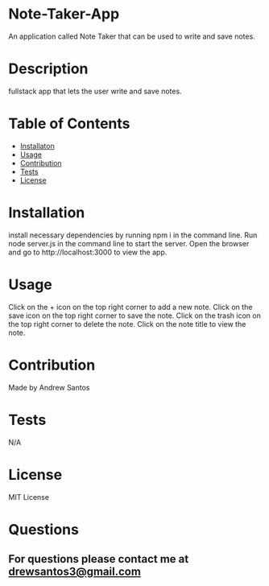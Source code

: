 # Note-Taker-App
An application called Note Taker that can be used to write and save notes.
 
  # Description
  fullstack app that lets the user write and save notes.
  
  # Table of Contents
   * [Installaton](#installation)
   * [Usage](#usage)
   * [Contribution](#contribution)
   * [Tests](#tests)
  * [License](#license)

# Installation

install necessary dependencies by running npm i in the command line. Run node server.js in the command line to start the server. Open the browser and go to http://localhost:3000 to view the app.

# Usage

Click on the + icon on the top right corner to add a new note. Click on the save icon on the top right corner to save the note. Click on the trash icon on the top right corner to delete the note. Click on the note title to view the note.

# Contribution

Made by Andrew Santos

# Tests

N/A

# License

MIT License

# Questions

## For questions please contact me at drewsantos3@gmail.com